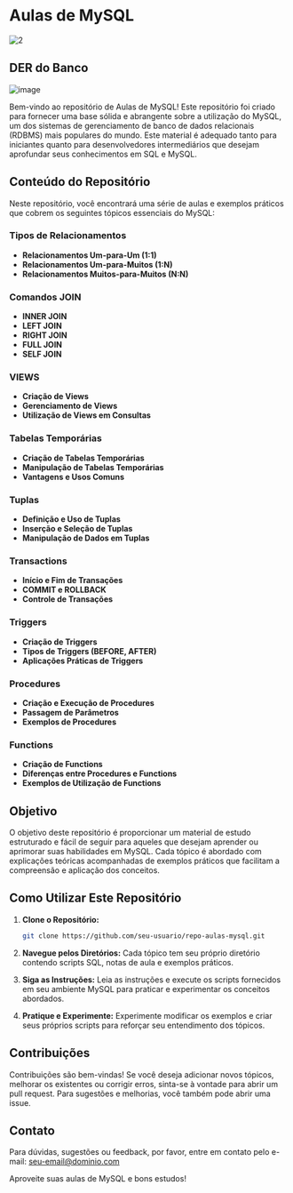 # Aulas de MySQL
![2](https://github.com/user-attachments/assets/7c261dd3-93b8-4931-abb8-3d2be52e29b2)

## DER do Banco
![image](https://github.com/user-attachments/assets/6b43c55a-7b38-4dfe-b703-1d6772993ab0)

Bem-vindo ao repositório de Aulas de MySQL! Este repositório foi criado para fornecer uma base sólida e abrangente sobre a utilização do MySQL, um dos sistemas de gerenciamento de banco de dados relacionais (RDBMS) mais populares do mundo. Este material é adequado tanto para iniciantes quanto para desenvolvedores intermediários que desejam aprofundar seus conhecimentos em SQL e MySQL.

## Conteúdo do Repositório

Neste repositório, você encontrará uma série de aulas e exemplos práticos que cobrem os seguintes tópicos essenciais do MySQL:

### Tipos de Relacionamentos
- **Relacionamentos Um-para-Um (1:1)**
- **Relacionamentos Um-para-Muitos (1:N)**
- **Relacionamentos Muitos-para-Muitos (N:N)**

### Comandos JOIN
- **INNER JOIN**
- **LEFT JOIN**
- **RIGHT JOIN**
- **FULL JOIN**
- **SELF JOIN**

### VIEWS
- **Criação de Views**
- **Gerenciamento de Views**
- **Utilização de Views em Consultas**

### Tabelas Temporárias
- **Criação de Tabelas Temporárias**
- **Manipulação de Tabelas Temporárias**
- **Vantagens e Usos Comuns**

### Tuplas
- **Definição e Uso de Tuplas**
- **Inserção e Seleção de Tuplas**
- **Manipulação de Dados em Tuplas**

### Transactions
- **Início e Fim de Transações**
- **COMMIT e ROLLBACK**
- **Controle de Transações**

### Triggers
- **Criação de Triggers**
- **Tipos de Triggers (BEFORE, AFTER)**
- **Aplicações Práticas de Triggers**

### Procedures
- **Criação e Execução de Procedures**
- **Passagem de Parâmetros**
- **Exemplos de Procedures**

### Functions
- **Criação de Functions**
- **Diferenças entre Procedures e Functions**
- **Exemplos de Utilização de Functions**

## Objetivo

O objetivo deste repositório é proporcionar um material de estudo estruturado e fácil de seguir para aqueles que desejam aprender ou aprimorar suas habilidades em MySQL. Cada tópico é abordado com explicações teóricas acompanhadas de exemplos práticos que facilitam a compreensão e aplicação dos conceitos.

## Como Utilizar Este Repositório

1. **Clone o Repositório:**
   ```sh
   git clone https://github.com/seu-usuario/repo-aulas-mysql.git
   ```

2. **Navegue pelos Diretórios:**
   Cada tópico tem seu próprio diretório contendo scripts SQL, notas de aula e exemplos práticos.

3. **Siga as Instruções:**
   Leia as instruções e execute os scripts fornecidos em seu ambiente MySQL para praticar e experimentar os conceitos abordados.

4. **Pratique e Experimente:**
   Experimente modificar os exemplos e criar seus próprios scripts para reforçar seu entendimento dos tópicos.

## Contribuições

Contribuições são bem-vindas! Se você deseja adicionar novos tópicos, melhorar os existentes ou corrigir erros, sinta-se à vontade para abrir um pull request. Para sugestões e melhorias, você também pode abrir uma issue.

## Contato

Para dúvidas, sugestões ou feedback, por favor, entre em contato pelo e-mail: [seu-email@dominio.com](victor.icoma@etec.sp.gov.br)

Aproveite suas aulas de MySQL e bons estudos!

